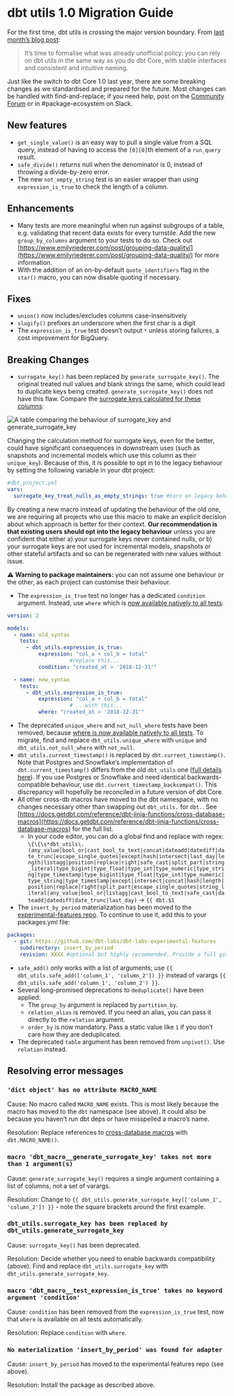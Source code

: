 # dbt utils 1.0 Migration Guide

For the first time, dbt utils is crossing the major version boundary. From [last month’s blog post](https://www.getdbt.com/blog/announcing-dbt-v1.3-and-utils/): 

> It’s time to formalise what was already unofficial policy: you can rely on dbt utils in the same way as you do dbt Core, with stable interfaces and consistent and intuitive naming.

Just like the switch to dbt Core 1.0 last year, there are some breaking changes as we standardised and prepared for the future. Most changes can be handled with find-and-replace; if you need help, post on the [Community Forum](https://discourse.getdbt.com) or in #package-ecosystem on Slack. 

## New features

- `get_single_value()` is an easy way to pull a single value from a SQL query, instead of having to access the `[0][0]`th element of a `run_query` result.
- `safe_divide()` returns null when the denominator is 0, instead of throwing a divide-by-zero error.
- The new `not_empty_string` test is an easier wrapper than using `expression_is_true` to check the length of a column.

## Enhancements

- Many tests are more meaningful when run against subgroups of a table, e.g. validating that recent data exists for every turnstile. Add the new `group_by_columns` argument to your tests to do so. Check out [https://www.emilyriederer.com/post/grouping-data-quality/](https://www.emilyriederer.com/post/grouping-data-quality/) for more information.
- With the addition of an on-by-default `quote_identifiers` flag in the `star()` macro, you can now disable quoting if necessary.

## Fixes

- `union()` now includes/excludes columns case-insensitively
- `slugify()` prefixes an underscore when the first char is a digit
- The `expression_is_true` test doesn’t output `*` unless storing failures, a cost improvement for BigQuery.

## Breaking Changes

- `surrogate_key()` has been replaced by `generate_surrogate_key()`. The original treated null values and blank strings the same, which could lead to duplicate keys being created.  `generate_surrogate_key()` does not have this flaw. Compare the [surrogate keys calculated for these columns](https://docs.google.com/spreadsheets/d/1qWfdbieUOSgkzdY0kmJ9iCgdqyWccA0R-6EW0EgaMQc/edit#gid=0):

![A table comparing the behaviour of surrogate_key and generate_surrogate_key](/img/guides/migration/versions/surrogate_key_behaviour.png)

Changing the calculation method for surrogate keys, even for the better, could have significant consequences in downstream uses (such as snapshots and incremental models which use this column as their `unique_key`). Because of this, it is possible to opt in to the legacy behaviour by setting the following variable in your dbt project:

```yaml
#dbt_project.yml
vars:
  surrogate_key_treat_nulls_as_empty_strings: true #turn on legacy behaviour
```

By creating a new macro instead of updating the behaviour of the old one, we are requiring all projects who use this macro to make an explicit decision about which approach is better for their context. **Our recommendation is that existing users should opt into the legacy behaviour** unless you are confident that either a) your surrogate keys never contained nulls, or b) your surrogate keys are not used for incremental models, snapshots or other stateful artifacts and so can be regenerated with new values without issue.

⚠️ **Warning to package maintainers:** you can not assume one behaviour or the other, as each project can customise their behaviour.

- The `expression_is_true` test no longer has a dedicated `condition` argument. Instead, use `where` which is [now available natively to all tests](https://docs.getdbt.com/reference/resource-configs/where):

```yaml
version: 2

models:
  - name: old_syntax
    tests:
      - dbt_utils.expression_is_true:
          expression: "col_a + col_b = total"
					#replace this...
          condition: "created_at > '2018-12-31'" 

  - name: new_syntax
    tests:
      - dbt_utils.expression_is_true:
          expression: "col_a + col_b = total"
					# ...with this...
          where: "created_at > '2018-12-31'"
```

- The deprecated `unique_where` and `not_null_where` tests have been removed, because [where is now available natively to all tests](https://docs.getdbt.com/reference/resource-configs/where). To migrate, find and replace `dbt_utils.unique_where` with `unique` and `dbt_utils.not_null_where` with `not_null`.
- `dbt_utils.current_timestamp()` is replaced by `dbt.current_timestamp()`. Note that Postgres and Snowflake’s implementation of `dbt.current_timestamp()` differs from the old `dbt_utils` one ([full details here](https://github.com/dbt-labs/dbt-utils/pull/597#issuecomment-1231074577)). If you use Postgres or Snowflake and need identical backwards-compatible behaviour, use `dbt.current_timestamp_backcompat()`. This discrepancy will hopefully be reconciled in a future version of dbt Core.
- All other cross-db macros have moved to the dbt namespace, with no changes necessary other than swapping out `dbt_utils.` for `dbt.`. See [https://docs.getdbt.com/reference/dbt-jinja-functions/cross-database-macros](https://docs.getdbt.com/reference/dbt-jinja-functions/cross-database-macros) for the full list.
    - In your code editor, you can do a global find and replace with regex: `\{\{\s*dbt_utils\.(any_value|bool_or|cast_bool_to_text|concat|dateadd|datediff|date_trunc|escape_single_quotes|except|hash|intersect|last_day|length|listagg|position|replace|right|safe_cast|split_part|string_literal|type_bigint|type_float|type_int|type_numeric|type_string|type_timestamp|type_bigint|type_float|type_int|type_numeric|type_string|type_timestamp|except|intersect|concat|hash|length|position|replace|right|split_part|escape_single_quotes|string_literal|any_value|bool_or|listagg|cast_bool_to_text|safe_cast|dateadd|datediff|date_trunc|last_day)` → `{{ dbt.$1`
- The `insert_by_period` materialization has been moved to the [experimental-features repo](https://github.com/dbt-labs/dbt-labs-experimental-features/tree/main/insert_by_period). To continue to use it, add this to your packages.yml file:

```yaml
packages:
  - git: https://github.com/dbt-labs/dbt-labs-experimental-features
    subdirectory: insert_by_period
    revision: XXXX #optional but highly recommended. Provide a full git sha hash, e.g. 1c0bfacc49551b2e67d8579cf8ed459d68546e00. If not provided, uses the current HEAD.
```

- `safe_add()` only works with a list of arguments; use `{{ dbt_utils.safe_add(['column_1', 'column_2']) }}` instead of varargs `{{ dbt_utils.safe_add('column_1', 'column_2') }}`.
- Several long-promised deprecations to `deduplicate()` have been applied:
    - The `group_by` argument is replaced by `partition_by`.
    - `relation_alias` is removed. If you need an alias, you can pass it directly to the `relation` argument.
    - `order_by` is now mandatory. Pass a static value like `1` if you don’t care how they are deduplicated.
- The deprecated `table` argument has been removed from `unpivot()`. Use `relation` instead.


## Resolving error messages
### `'dict object' has no attribute MACRO_NAME`

Cause: No macro called `MACRO_NAME` exists. This is most likely because the macro has moved to the `dbt` namespace (see above). It could also be because you haven’t run dbt deps or have misspelled a macro’s name.

Resolution: Replace references to [cross-database macros](https://docs.getdbt.com/reference/dbt-jinja-functions/cross-database-macros) with `dbt.MACRO_NAME()`.

### `macro 'dbt_macro__generate_surrogate_key' takes not more than 1 argument(s)`

Cause: `generate_surrogate_key()` requires a single argument containing a list of columns, not a set of varargs. 

Resolution: Change to `{{ dbt_utils.generate_surrogate_key(['column_1', 'column_2']) }}` - note the square brackets around the first example.

### `dbt_utils.surrogate_key has been replaced by dbt_utils.generate_surrogate_key`

Cause: `surrogate_key()` has been deprecated. 

Resolution: Decide whether you need to enable backwards compatibility (above). Find and replace `dbt_utils.surrogate_key` with `dbt_utils.generate_surrogate_key`.


### `macro 'dbt_macro__test_expression_is_true' takes no keyword argument 'condition'`

Cause: `condition` has been removed from the `expression_is_true` test, now that `where` is available on all tests automatically.

Resolution: Replace `condition` with `where`.

### `No materialization 'insert_by_period' was found for adapter`

Cause: `insert_by_period` has moved to the experimental features repo (see above).

Resolution: Install the package as described above.
